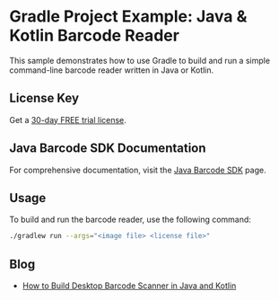# Gradle Project Example: Java & Kotlin Barcode Reader
This sample demonstrates how to use Gradle to build and run a simple command-line barcode reader written in Java or Kotlin.

## License Key
Get a [30-day FREE trial license](https://www.dynamsoft.com/customer/license/trialLicense/?product=dcv&package=cross-platform).

## Java Barcode SDK Documentation

For comprehensive documentation, visit the [Java Barcode SDK](https://www.dynamsoft.com/barcode-reader/docs/server/programming/java/) page.

## Usage
To build and run the barcode reader, use the following command:

```bash
./gradlew run --args="<image file> <license file>"
```

## Blog
- [How to Build Desktop Barcode Scanner in Java and Kotlin](https://www.dynamsoft.com/codepool/gradle-java-kotlin-barcode-scanner.html)
